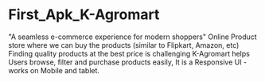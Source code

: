 # First_Apk_K-Agromart
"A seamless e-commerce experience for modern shoppers" Online Product store where we can buy the products (similar to Flipkart, Amazon, etc)  Finding quality products at the best price is challenging K-Agromart helps Users browse, filter and purchase products easily, It is a Responsive UI - works on Mobile and tablet.
